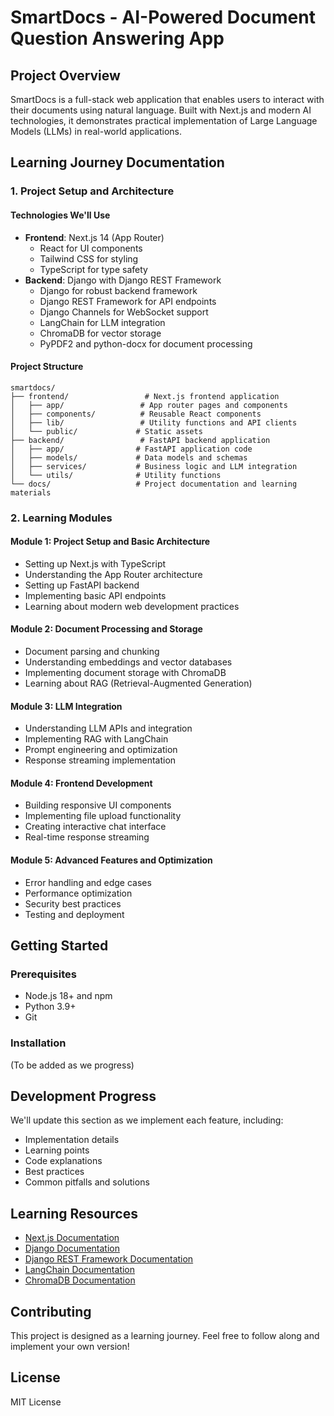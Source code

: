 # SmartDocs - AI-Powered Document Question Answering App

## Project Overview
SmartDocs is a full-stack web application that enables users to interact with their documents using natural language. Built with Next.js and modern AI technologies, it demonstrates practical implementation of Large Language Models (LLMs) in real-world applications.

## Learning Journey Documentation

### 1. Project Setup and Architecture
#### Technologies We'll Use
- **Frontend**: Next.js 14 (App Router)
  - React for UI components
  - Tailwind CSS for styling
  - TypeScript for type safety
- **Backend**: Django with Django REST Framework
  - Django for robust backend framework
  - Django REST Framework for API endpoints
  - Django Channels for WebSocket support
  - LangChain for LLM integration
  - ChromaDB for vector storage
  - PyPDF2 and python-docx for document processing

#### Project Structure
```
smartdocs/
├── frontend/                 # Next.js frontend application
│   ├── app/                 # App router pages and components
│   ├── components/          # Reusable React components
│   ├── lib/                 # Utility functions and API clients
│   └── public/             # Static assets
├── backend/                 # FastAPI backend application
│   ├── app/                # FastAPI application code
│   ├── models/             # Data models and schemas
│   ├── services/           # Business logic and LLM integration
│   └── utils/              # Utility functions
└── docs/                   # Project documentation and learning materials
```

### 2. Learning Modules

#### Module 1: Project Setup and Basic Architecture
- Setting up Next.js with TypeScript
- Understanding the App Router architecture
- Setting up FastAPI backend
- Implementing basic API endpoints
- Learning about modern web development practices

#### Module 2: Document Processing and Storage
- Document parsing and chunking
- Understanding embeddings and vector databases
- Implementing document storage with ChromaDB
- Learning about RAG (Retrieval-Augmented Generation)

#### Module 3: LLM Integration
- Understanding LLM APIs and integration
- Implementing RAG with LangChain
- Prompt engineering and optimization
- Response streaming implementation

#### Module 4: Frontend Development
- Building responsive UI components
- Implementing file upload functionality
- Creating interactive chat interface
- Real-time response streaming

#### Module 5: Advanced Features and Optimization
- Error handling and edge cases
- Performance optimization
- Security best practices
- Testing and deployment

## Getting Started

### Prerequisites
- Node.js 18+ and npm
- Python 3.9+
- Git

### Installation
(To be added as we progress)

## Development Progress
We'll update this section as we implement each feature, including:
- Implementation details
- Learning points
- Code explanations
- Best practices
- Common pitfalls and solutions

## Learning Resources
- [Next.js Documentation](https://nextjs.org/docs)
- [Django Documentation](https://docs.djangoproject.com/)
- [Django REST Framework Documentation](https://www.django-rest-framework.org/)
- [LangChain Documentation](https://python.langchain.com/docs/get_started/introduction)
- [ChromaDB Documentation](https://docs.trychroma.com/)

## Contributing
This project is designed as a learning journey. Feel free to follow along and implement your own version!

## License
MIT License 